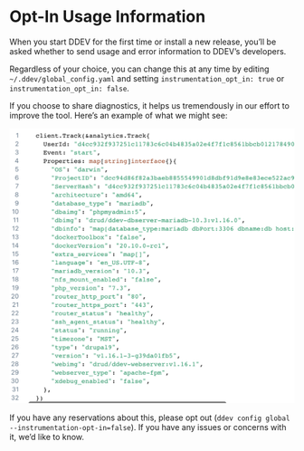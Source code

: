 <a name="opt-in-usage-information"></a>

# Opt-In Usage Information

When you start DDEV for the first time or install a new release, you’ll be asked whether to send usage and error information to DDEV’s developers.

Regardless of your choice, you can change this at any time by editing `~/.ddev/global_config.yaml` and setting `instrumentation_opt_in: true` or `instrumentation_opt_in: false`.

If you choose to share diagnostics, it helps us tremendously in our effort to improve the tool. Here’s an example of what we might see:

![Usage Stats](images/usage_stats.png)

If you have any reservations about this, please opt out (`ddev config global --instrumentation-opt-in=false`). If you have any issues or concerns with it, we’d like to know.
